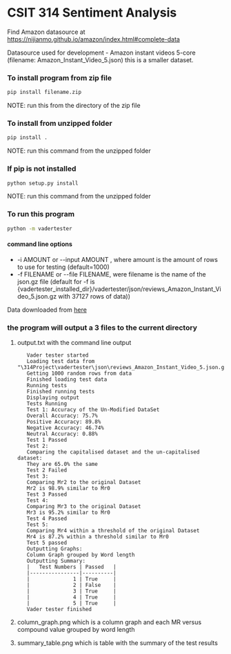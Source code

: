 # CSIT 314 Sentiment Analysis
Find  Amazon datasource at https://nijianmo.github.io/amazon/index.html#complete-data

Datasource used for development - Amazon instant videos 5-core (filename: Amazon_Instant_Video_5.json) this is a smaller dataset.
    
### To install program from zip file
```bash
pip install filename.zip
```  
NOTE: run this from the directory of the zip file
### To install from unzipped folder
```bash
pip install . 
```
NOTE: run this command from the unzipped folder
### If pip is not installed
```bash
python setup.py install
```
NOTE: run this command from the unzipped folder
### To run this program
```bash
python -m vadertester 
```
#### command line options
* -i AMOUNT or --input AMOUNT , where amount is the amount of rows to use for testing (default=1000)
* -f FILENAME or --file FILENAME, were filename is the name of the json.gz file
(default for -f is {vadertester_installed_dir}/vadertester/json/reviews_Amazon_Instant_Video_5.json.gz with 37127 rows of data))

Data downloaded from [here](https://nijianmo.github.io/amazon/index.html#complete-data)

### the program will output a 3 files to the current directory
1. output.txt with the command line output
    ```
       Vader tester started
       Loading test data from "\314Project\vadertester\json\reviews_Amazon_Instant_Video_5.json.gz"
       Getting 1000 random rows from data
       Finished loading test data
       Running tests
       Finished running tests
       Displaying output
       Tests Running 
       Test 1: Accuracy of the Un-Modified DataSet
       Overall Accuracy: 75.7%
       Positive Accuracy: 89.8%
       Negative Accuracy: 46.74%
       Neutral Accuracy: 0.88%
       Test 1 Passed
       Test 2: 
       Comparing the capitalised dataset and the un-capitalised dataset: 
       They are 65.0% the same
       Test 2 Failed
       Test 3: 
       Comparing Mr2 to the original Dataset
       Mr2 is 98.9% similar to Mr0
       Test 3 Passed
       Test 4: 
       Comparing Mr3 to the original Dataset
       Mr3 is 95.2% similar to Mr0
       Test 4 Passed
       Test 5: 
       Comparing Mr4 within a threshold of the original Dataset
       Mr4 is 87.2% within a threshold similar to Mr0
       Test 5 passed
       Outputting Graphs:
       Column Graph grouped by Word length
       Outputting Summary: 
       |   Test Numbers | Passed   |
       |----------------|----------|
       |              1 | True     |
       |              2 | False    |
       |              3 | True     |
       |              4 | True     |
       |              5 | True     |
       Vader tester finished
    ```
2. column_graph.png which is a column graph and each MR versus compound value grouped by word length
      
3. summary_table.png which is table with the summary of the test results
